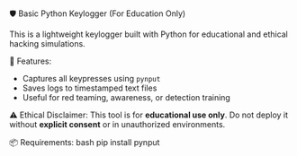 🛡️ Basic Python Keylogger (For Education Only)

This is a lightweight keylogger built with Python for educational and ethical hacking simulations.

🔧 Features:
- Captures all keypresses using `pynput`
- Saves logs to timestamped text files
- Useful for red teaming, awareness, or detection training

⚠️ Ethical Disclaimer:
This tool is for **educational use only**. Do not deploy it without **explicit consent** or in unauthorized environments.

📦 Requirements:
bash
pip install pynput
